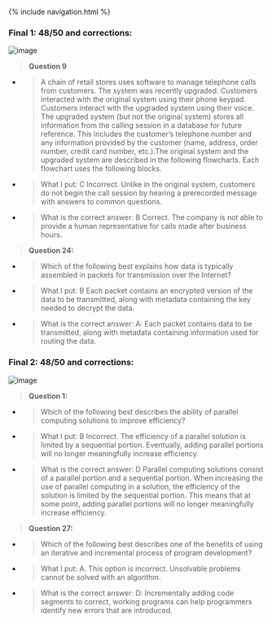 {% include navigation.html %}

### Final 1: 48/50 and corrections:
![image](https://user-images.githubusercontent.com/89221238/164802736-ded16f98-9f5b-4de9-9033-1df22e547d72.png)
> **Question 9**
- > A chain of retail stores uses software to manage telephone calls from customers. The system was recently upgraded. Customers interacted with the original system using their phone keypad. Customers interact with the upgraded system using their voice. The upgraded system (but not the original system) stores all information from the calling session in a database for future reference. This includes the customer’s telephone number and any information provided by the customer (name, address, order number, credit card number, etc.).The original system and the upgraded system are described in the following flowcharts. Each flowchart uses the following blocks.
- > What I put: C Incorrect. Unlike in the original system, customers do not begin the call session by hearing a prerecorded message with answers to common questions.
- > What is the correct answer: B Correct. The company is not able to provide a human representative for calls made after business hours.
> **Question 24:**
- > Which of the following best explains how data is typically assembled in packets for transmission over the Internet?
- > What I put: B Each packet contains an encrypted version of the data to be transmitted, along with metadata containing the key needed to decrypt the data.
- > What is the correct answer: A: Each packet contains data to be transmitted, along with metadata containing information used for routing the data.

### Final 2: 48/50 and corrections:
![image](https://user-images.githubusercontent.com/89221238/164802813-03ecbcf0-9708-48c5-a446-d80981051753.png)
> **Question 1:**
- > Which of the following best describes the ability of parallel computing solutions to improve efficiency?
- > What I put: B Incorrect. The efficiency of a parallel solution is limited by a sequential portion. Eventually, adding parallel portions will no longer meaningfully increase efficiency.
- > What is the correct answer: D Parallel computing solutions consist of a parallel portion and a sequential portion. When increasing the use of parallel computing in a solution, the efficiency of the solution is limited by the sequential portion. This means that at some point, adding parallel portions will no longer meaningfully increase efficiency.
> **Question 27:**
- > Which of the following best describes one of the benefits of using an iterative and incremental process of program development?
- > What I put: A. This option is incorrect. Unsolvable problems cannot be solved with an algorithm.
- > What is the correct answer: D: Incrementally adding code segments to correct, working programs can help programmers identify new errors that are introduced.
